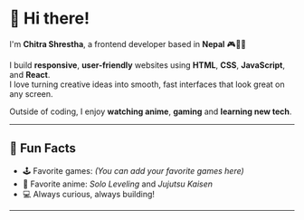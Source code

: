 # 👋 Hi there!

I'm **Chitra Shrestha**, a frontend developer based in **Nepal** 🎮👨‍💻

I build **responsive**, **user-friendly** websites using **HTML**, **CSS**, **JavaScript**, and **React**.  
I love turning creative ideas into smooth, fast interfaces that look great on any screen.

Outside of coding, I enjoy **watching anime**, **gaming** and **learning new tech**.

---

## 🎯 Fun Facts

- 🕹️ Favorite games: *(You can add your favorite games here)*
- 🎴 Favorite anime: *Solo Leveling* and *Jujutsu Kaisen*
- 💻 Always curious, always building!

---
